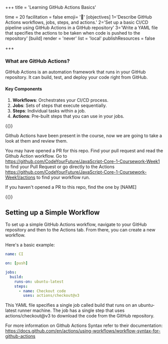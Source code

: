 +++
title = 'Learning GitHub Actions Basics'

time = 20
facilitation = false
emoji= '🤖'
[objectives]
    1='Describe GitHub Actions workflows, jobs, steps, and actions.'
    2='Set up a basic CI/CD pipeline using GitHub Actions in a GitHub repository'
    3='Write a YAML file that specifies the actions to be taken when code is pushed to the repository'
[build]
  render = 'never'
  list = 'local'
  publishResources = false

+++

### What are GitHub Actions?

GitHub Actions is an automation framework that runs in your GitHub repository. It can build, test, and deploy your code right from GitHub.

#### Key Components

1. **Workflows**: Orchestrates your CI/CD process.
1. **Jobs**: Sets of steps that execute sequentially.
1. **Steps**: Individual tasks within a job.
1. **Actions**: Pre-built steps that you can use in your jobs.

{{<note type="activity" title="Review a GitHub action">}}

Github Actions have been present in the course, now we are going to take a look at them and review them.

You may have opened a PR for this repo. Find your pull request and read the Github Action workflow. Go to <https://github.com/CodeYourFuture/JavaScript-Core-1-Coursework-Week1> to find your Pull Request or go directly to the Actions <https://github.com/CodeYourFuture/JavaScript-Core-1-Coursework-Week1/actions> to find your workflow run.

If you haven't opened a PR to this repo, find the one by [NAME]

{{</note>}}

## Setting up a Simple Workflow

To set up a simple GitHub Actions workflow, navigate to your GitHub repository and then to the Actions tab. From there, you can create a new workflow.

Here's a basic example:

```yaml
name: CI

on: [push]

jobs:
  build:
    runs-on: ubuntu-latest
    steps:
      - name: Checkout code
        uses: actions/checkout@v3
```

This YAML file specifies a single job called build that runs on an ubuntu-latest runner machine. The job has a single step that uses actions/checkout@v3 to download the code from the GitHub repository.

For more information on Github Actions Syntax refer to their documentation: <https://docs.github.com/en/actions/using-workflows/workflow-syntax-for-github-actions>
